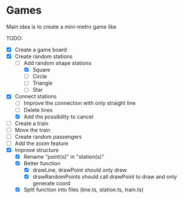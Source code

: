 # Games

Main idea is to create a mini-metro game like

TODO: 
- [X] Create a game board
- [X] Create random stations
    - [ ] Add random shape stations
        - [X] Square
        - [ ] Circle
        - [ ] Triangle
        - [ ] Star  	
- [X] Connect stations
    - [ ] Improve the connection with only straight line
    - [ ] Delete lines
    - [X] Add the possibility to cancel
- [ ] Create a train
- [ ] Move the train
- [ ] Create random passengers
- [ ] Add the zoom feature
- [X] Improve structure
    - [X] Rename "point(s)" in "station(s)" 
    - [X] Better function
        - [x] drawLine, drawPoint should only draw
        - [x] drawRandomPoints should call drawPoint to draw and only generate coord
    - [X] Split function into files (line.ts, station.ts, train.ts)

